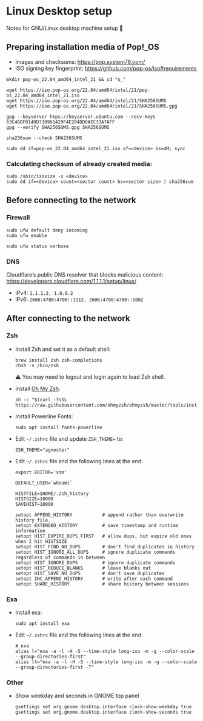 # Linux Desktop setup

Notes for GNU/Linux desktop machine setup :penguin:

## Preparing installation media of Pop!_OS

* Images and checksums: https://pop.system76.com/
* ISO signing key fingerprint: https://github.com/pop-os/iso#requirements

```shell
mkdir pop-os_22.04_amd64_intel_21 && cd "$_"

wget https://iso.pop-os.org/22.04/amd64/intel/21/pop-os_22.04_amd64_intel_21.iso
wget https://iso.pop-os.org/22.04/amd64/intel/21/SHA256SUMS
wget https://iso.pop-os.org/22.04/amd64/intel/21/SHA256SUMS.gpg

gpg --keyserver hkps://keyserver.ubuntu.com --recv-keys 63C46DF0140D738961429F4E204DD8AEC33A7AFF
gpg --verify SHA256SUMS.gpg SHA256SUMS

sha256sum --check SHA256SUMS

sudo dd if=pop-os_22.04_amd64_intel_21.iso of=<device> bs=4M; sync
```

### Calculating checksum of already created media:

```shell
sudo /sbin/isosize -x <device>
sudo dd if=<device> count=<sector count> bs=<sector size> | sha256sum
```

## Before connecting to the network

### Firewall

```shell
sudo ufw default deny incoming
sudo ufw enable

sudo ufw status verbose
```

### DNS

Cloudflare’s public DNS resolver that blocks malicious content: https://developers.cloudflare.com/1.1.1.1/setup/linux/

* IPv4: `1.1.1.2, 1.0.0.2`
* IPv6: `2606:4700:4700::1112, 2606:4700:4700::1002`

## After connecting to the network

### Zsh

* Install Zsh and set it as a default shell:

    ```shell
    brew install zsh zsh-completions
    chsh -s /bin/zsh
    ```

    :warning: You may need to logout and login again to load Zsh shell.

* Install [Oh My Zsh](https://ohmyz.sh/):

    ```shell
    sh -c "$(curl -fsSL https://raw.githubusercontent.com/ohmyzsh/ohmyzsh/master/tools/install.sh)"
    ```

* Install Powerline Fonts:

    ```shell
    sudo apt install fonts-powerline
    ```

* Edit `~/.zshrc` file and update `ZSH_THEME=` to:

    ```
    ZSH_THEME="agnoster"
    ```

* Edit `~/.zshrc` file and the following lines at the end:

    ```
    export EDITOR='vim'
    
    DEFAULT_USER=`whoami`
    
    HISTFILE=$HOME/.zsh_history
    HISTSIZE=10000
    SAVEHIST=10000
    
    setopt APPEND_HISTORY           # append rather than overwrite history file.
    setopt EXTENDED_HISTORY         # save timestamp and runtime information
    setopt HIST_EXPIRE_DUPS_FIRST   # allow dups, but expire old ones when I hit HISTSIZE
    setopt HIST_FIND_NO_DUPS        # don't find duplicates in history
    setopt HIST_IGNORE_ALL_DUPS     # ignore duplicate commands regardless of commands in between
    setopt HIST_IGNORE_DUPS         # ignore duplicate commands
    setopt HIST_REDUCE_BLANKS       # leave blanks out
    setopt HIST_SAVE_NO_DUPS        # don't save duplicates
    setopt INC_APPEND_HISTORY       # write after each command
    setopt SHARE_HISTORY            # share history between sessions
    ```

### Exa

* Install exa:

    ```shell
    sudo apt install exa
    ```

* Edit `~/.zshrc` file and the following lines at the end:

    ```
    # exa
    alias l="exa -a -l -H -S --time-style long-iso -m -g --color-scale --group-directories-first"
    alias lt="exa -a -l -H -S --time-style long-iso -m -g --color-scale --group-directories-first -T"
    ```

### Other

* Show weekday and seconds in GNOME top panel

    ```shell
    gsettings set org.gnome.desktop.interface clock-show-weekday true
    gsettings set org.gnome.desktop.interface clock-show-seconds true
    ```
